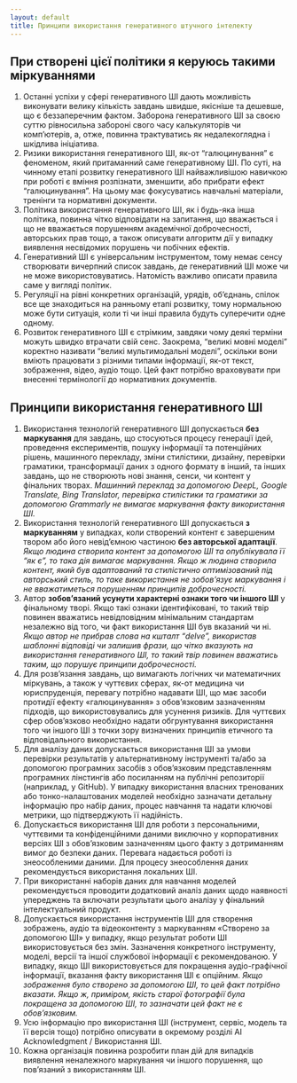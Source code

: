 ```yaml
---
layout: default
title: Принципи використання генеративного штучного інтелекту
---
```


## При створені цієї політики я керуюсь такими міркуваннями

1. Останні успіхи у сфері генеративного ШІ дають можливість виконувати велику кількість завдань швидше, якісніше та дешевше, що є беззаперечним фактом. Заборона генеративного ШІ за своєю суттю рівносильна забороні свого часу калькуляторів чи комп’ютерів, а, отже, повинна трактуватись як недалекоглядна і шкідлива ініціатива.
2. Ризики використання генеративного ШІ, як-от “галюцинування” є феноменом, який притаманний саме генеративному ШІ. По суті, на чинному етапі розвитку генеративного ШІ найважливішою навичкою при роботі є вміння розпізнати, зменшити, або прибрати ефект “галюцинування”. На цьому має фокусуватись навчальні матеріали, тренінги та нормативні документи.
3. Політика використання генеративного ШІ, як і будь-яка інша політика, повинна чітко відповідати на запитання, що вважається і що не вважається порушенням академічної доброчесності, авторських прав тощо, а також описувати алгоритм дії у випадку виявлення несвідомих порушень чи побічних ефектів.
4. Генеративний ШІ є універсальним інструментом, тому немає сенсу створювати вичерпний список завдань, де генеративний ШІ може чи не може використовуватись. Натомість важливо описати правила саме у вигляді політик. 
5. Регуляції на рівні конкретних організацій, урядів, об’єднань, спілок все ще знаходиться на ранньому етапі розвитку, тому нормальною може бути ситуація, коли ті чи інші правила будуть суперечити одне одному.
6. Розвиток генеративного ШІ є стрімким, завдяки чому деякі терміни можуть швидко втрачати свій сенс. Заокрема, “великі мовні моделі” коректно називати “великі мультимодальні моделі”, оскільки вони вміють працювати з різними типами інформації, як-от текст, зображення, відео, аудіо тощо. Цей факт потрібно враховувати при внесенні термінології до нормативних документів.

## Принципи використання генеративного ШІ

1. Використання технологій генеративного ШІ допускається **без маркування** для завдань, що стосуються процесу генерації ідей, проведення експериментів, пошуку інформації та потенційних рішень, машинного перекладу, зміни стилістики, дизайну, перевірки граматики, трансформації даних з одного формату в інший, та інших завдань, що не створюють нові знання, сенси, чи контент у фінальних творах. *Машинний переклад за допомогою DeepL, Google Translate, Bing Translator, перевірка стилістики та граматики за допомогою Grammarly не вимагає маркування факту використання ШІ.*
2. Використання технологій генеративного ШІ допускається **з маркуванням** у випадках, коли створений контент є завершеним твором або його невід’ємною частиною **без авторської адаптації**. *Якщо людина створила контент за допомогою ШІ та опублікувала її “як є”, то така дія вимагає маркування. Якщо ж людина створила контент, який був адаптований та стилістично оптимізований під авторський стиль, то таке використання не зобов’язує маркування і не вважатиметься порушенням принципів доброчесності.*
3. Автор **зобов’язаний усунути характерні ознаки того чи іншого ШІ** у фінальному творі. Якщо такі ознаки ідентифіковані, то такий твір повинен вважатись невідповідним мінімальним стандартам незалежно від того, чи факт використання ШІ був вказаний чи ні. *Якщо автор не прибрав слова на кшталт “delve”, використав шаблонні відповіді чи залишив фрази, що чітко вказують на використання генеративного ШІ, то такий твір повинен вважатись таким, що порушує принципи доброчесності.*
4. Для розв’язання завдань, що вимагають логічних чи математичних міркувань, а також у чуттєвих сферах, як-от медицина чи юриспруденція, перевагу потрібно надавати ШІ, що має засоби протидії ефекту «галюцинування» з обов’язковим зазначенням підходів, що використовувались для усунення ризиків. Для чуттєвих сфер обов’язково необхідно надати обгрунтування використання того чи іншого ШІ з точки зору визначених принципів етичного та відповідального використання.
5. Для аналізу даних допускається використання ШІ за умови перевірки результатів у альтернативному інструменті та/або за допомогою програмних засобів з обов’язковим представленням програмних лінстингів або посиланням на публічні репозиторії (наприклад, у GitHub).
У випадку використання власних тренованих або тонко-налаштованих моделей необхідно зазначати детальну інформацію про набір даних, процес навчання та надати ключові метрики, що підтверджують її надійність.
6. Допускається використання ШІ для роботи з персональними, чуттєвими та конфіденційними даними виключно у корпоративних версіях ШІ з обов’язковим зазначенням цього факту з дотриманням вимог до безпеки даних. Перевага надається роботі із знеособленими даними. Для процесу знеособлення даних рекомендується використання локальних ШІ.
7. При використанні наборів даних для навчання моделей рекомендується проводити додатковий аналіз даних щодо наявності упереджень та включати результати цього аналізу у фінальний інтелектуальний продукт.
8. Допускається використання інструментів ШІ для створення зображень, аудіо та відеоконтенту з маркуванням «Створено за допомогою ШІ» у випадку, якщо результат роботи ШІ використовується без змін. Зазначення конкретного інструменту, моделі, версії та іншої службової інформації є рекомендованою. У випадку, якщо ШІ використовується для покращення аудіо-графічної інформації, вказання факту використання ШІ є опційним. *Якщо зображення було створено за допомогою ШІ, то цей факт потрібно вказати. Якщо ж, приміром, якість старої фотографії була покращена за допомогою ШІ, то зазначати цей факт не є обов’язковим.*
9. Усю інформацію про використання ШІ (інструмент, сервіс, модель та її версія тощо) потрібно описувати в окремому розділі AI Acknowledgment / Використання ШІ.
10. Кожна організація повинна розробити план дій для випадків виявлення неналежного маркування чи іншого порушення, що пов’язаний з використанням ШІ.

